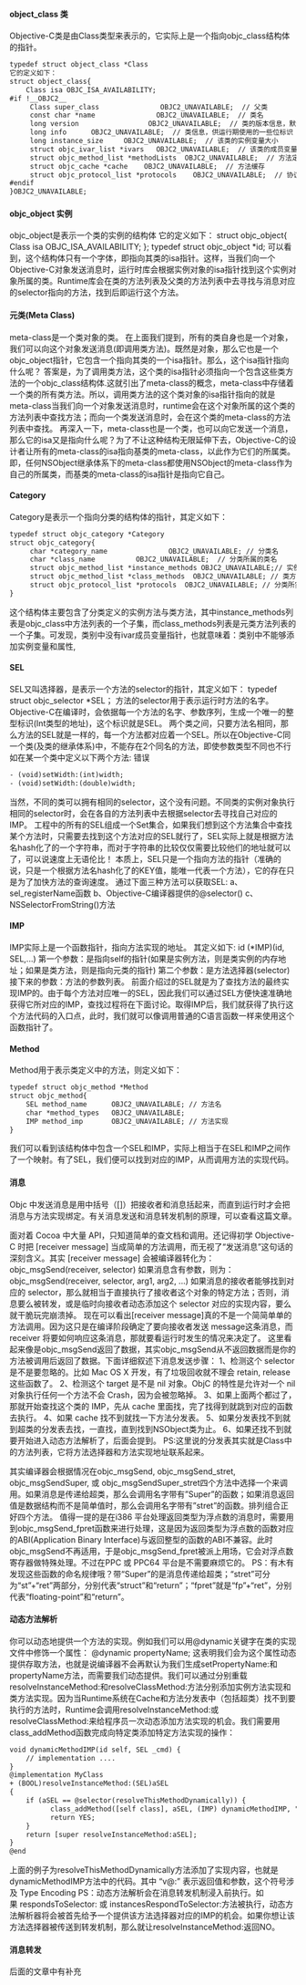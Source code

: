 
#### object_class 类
Objective-C类是由Class类型来表示的，它实际上是一个指向objc_class结构体的指针。
``` xml
typedef struct object_class *Class
它的定义如下：
struct object_class{
    Class isa OBJC_ISA_AVAILABILITY;
#if !__OBJC2__
     Class super_class               OBJC2_UNAVAILABLE;  // 父类
     const char *name               OBJC2_UNAVAILABLE;  // 类名
     long version                 OBJC2_UNAVAILABLE;  // 类的版本信息，默认为0
     long info      OBJC2_UNAVAILABLE;  // 类信息，供运行期使用的一些位标识
     long instance_size     OBJC2_UNAVAILABLE;  // 该类的实例变量大小
     struct objc_ivar_list *ivars   OBJC2_UNAVAILABLE;  // 该类的成员变量链表
     struct objc_method_list *methodLists  OBJC2_UNAVAILABLE;  // 方法定义的链表
     struct objc_cache *cache    OBJC2_UNAVAILABLE;  // 方法缓存
     struct objc_protocol_list *protocols    OBJC2_UNAVAILABLE;  // 协议链表
#endif
}OBJC2_UNAVAILABLE;
```

#### objc_object 实例
objc_object是表示一个类的实例的结构体
它的定义如下：
struct objc_object{
     Class isa OBJC_ISA_AVAILABILITY;
};
typedef struct objc_object *id;
可以看到，这个结构体只有一个字体，即指向其类的isa指针。这样，当我们向一个Objective-C对象发送消息时，运行时库会根据实例对象的isa指针找到这个实例对象所属的类。Runtime库会在类的方法列表及父类的方法列表中去寻找与消息对应的selector指向的方法，找到后即运行这个方法。

#### 元类(Meta Class)
meta-class是一个类对象的类。
在上面我们提到，所有的类自身也是一个对象，我们可以向这个对象发送消息(即调用类方法)。既然是对象，那么它也是一个objc_object指针，它包含一个指向其类的一个isa指针。那么，这个isa指针指向什么呢？
答案是，为了调用类方法，这个类的isa指针必须指向一个包含这些类方法的一个objc_class结构体.这就引出了meta-class的概念，meta-class中存储着一个类的所有类方法。所以，调用类方法的这个类对象的isa指针指向的就是meta-class当我们向一个对象发送消息时，runtime会在这个对象所属的这个类的方法列表中查找方法；而向一个类发送消息时，会在这个类的meta-class的方法列表中查找。
再深入一下，meta-class也是一个类，也可以向它发送一个消息，那么它的isa又是指向什么呢？为了不让这种结构无限延伸下去，Objective-C的设计者让所有的meta-class的isa指向基类的meta-class，以此作为它们的所属类。
即，任何NSObject继承体系下的meta-class都使用NSObject的meta-class作为自己的所属类，而基类的meta-class的isa指针是指向它自己。


#### Category
Category是表示一个指向分类的结构体的指针，其定义如下：
``` xml
typedef struct objc_category *Category
struct objc_category{
     char *category_name               OBJC2_UNAVAILABLE; // 分类名
     char *class_name          OBJC2_UNAVAILABLE;  // 分类所属的类名
     struct objc_method_list *instance_methods OBJC2_UNAVAILABLE;// 实例方法列表
     struct objc_method_list *class_methods  OBJC2_UNAVAILABLE; // 类方法列表
     struct objc_protocol_list *protocols  OBJC2_UNAVAILABLE; // 分类所实现的协议列表
}
```

这个结构体主要包含了分类定义的实例方法与类方法，其中instance_methods列表是objc_class中方法列表的一个子集，而class_methods列表是元类方法列表的一个子集。可发现，类别中没有ivar成员变量指针，也就意味着：类别中不能够添加实例变量和属性,


#### SEL
SEL又叫选择器，是表示一个方法的selector的指针，其定义如下：
typedef struct objc_selector *SEL；
方法的selector用于表示运行时方法的名字。Objective-C在编译时，会依据每一个方法的名字、参数序列，生成一个唯一的整型标识(Int类型的地址)，这个标识就是SEL。
两个类之间，只要方法名相同，那么方法的SEL就是一样的，每一个方法都对应着一个SEL。所以在Objective-C同一个类(及类的继承体系)中，不能存在2个同名的方法，即使参数类型不同也不行
如在某一个类中定义以下两个方法: 错误
``` xml
- (void)setWidth:(int)width;
- (void)setWidth:(double)width;
```
当然，不同的类可以拥有相同的selector，这个没有问题。不同类的实例对象执行相同的selector时，会在各自的方法列表中去根据selector去寻找自己对应的IMP。
工程中的所有的SEL组成一个Set集合，如果我们想到这个方法集合中查找某个方法时，只需要去找到这个方法对应的SEL就行了，SEL实际上就是根据方法名hash化了的一个字符串，而对于字符串的比较仅仅需要比较他们的地址就可以了，可以说速度上无语伦比！
本质上，SEL只是一个指向方法的指针（准确的说，只是一个根据方法名hash化了的KEY值，能唯一代表一个方法），它的存在只是为了加快方法的查询速度。
通过下面三种方法可以获取SEL:
a、sel_registerName函数
b、Objective-C编译器提供的@selector()
c、NSSelectorFromString()方法

#### IMP
IMP实际上是一个函数指针，指向方法实现的地址。
其定义如下:
id (*IMP)(id, SEL,...)
第一个参数：是指向self的指针(如果是实例方法，则是类实例的内存地址；如果是类方法，则是指向元类的指针)
第二个参数：是方法选择器(selector)
接下来的参数：方法的参数列表。
前面介绍过的SEL就是为了查找方法的最终实现IMP的。由于每个方法对应唯一的SEL，因此我们可以通过SEL方便快速准确地获得它所对应的IMP，查找过程将在下面讨论。取得IMP后，我们就获得了执行这个方法代码的入口点，此时，我们就可以像调用普通的C语言函数一样来使用这个函数指针了。

#### Method
Method用于表示类定义中的方法，则定义如下：
``` xml
typedef struct objc_method *Method
struct objc_method{
    SEL method_name      OBJC2_UNAVAILABLE; // 方法名
    char *method_types   OBJC2_UNAVAILABLE;
    IMP method_imp       OBJC2_UNAVAILABLE; // 方法实现
}
```
我们可以看到该结构体中包含一个SEL和IMP，实际上相当于在SEL和IMP之间作了一个映射。有了SEL，我们便可以找到对应的IMP，从而调用方法的实现代码。

#### 消息
Objc 中发送消息是用中括号（[]）把接收者和消息括起来，而直到运行时才会把消息与方法实现绑定。有关消息发送和消息转发机制的原理，可以查看这篇文章。

面对着 Cocoa 中大量 API，只知道简单的查文档和调用。还记得初学 Objective-C 时把 [receiver message] 当成简单的方法调用，而无视了“发送消息”这句话的深刻含义。其实 [receiver message] 会被编译器转化为：
objc_msgSend(receiver, selector)
如果消息含有参数，则为：
objc_msgSend(receiver, selector, arg1, arg2, ...)
如果消息的接收者能够找到对应的 selector，那么就相当于直接执行了接收者这个对象的特定方法；否则，消息要么被转发，或是临时向接收者动态添加这个 selector 对应的实现内容，要么就干脆玩完崩溃掉。
现在可以看出[receiver message]真的不是一个简简单单的方法调用。因为这只是在编译阶段确定了要向接收者发送 message这条消息，而 receiver 将要如何响应这条消息，那就要看运行时发生的情况来决定了。
这里看起来像是objc_msgSend返回了数据，其实objc_msgSend从不返回数据而是你的方法被调用后返回了数据。下面详细叙述下消息发送步骤：
1、检测这个 selector 是不是要忽略的。比如 Mac OS X 开发，有了垃圾回收就不理会 retain, release 这些函数了。
2、检测这个 target 是不是 nil 对象。ObjC 的特性是允许对一个 nil 对象执行任何一个方法不会 Crash，因为会被忽略掉。
3、如果上面两个都过了，那就开始查找这个类的 IMP，先从 cache 里面找，完了找得到就跳到对应的函数去执行。
4、如果 cache 找不到就找一下方法分发表。
5、如果分发表找不到就到超类的分发表去找，一直找，直到找到NSObject类为止。
6、如果还找不到就要开始进入动态方法解析了，后面会提到。
PS:这里说的分发表其实就是Class中的方法列表，它将方法选择器和方法实现地址联系起来。

其实编译器会根据情况在objc_msgSend, objc_msgSend_stret, objc_msgSendSuper, 或 objc_msgSendSuper_stret四个方法中选择一个来调用。如果消息是传递给超类，那么会调用名字带有”Super”的函数；如果消息返回值是数据结构而不是简单值时，那么会调用名字带有”stret”的函数。排列组合正好四个方法。
值得一提的是在i386 平台处理返回类型为浮点数的消息时，需要用到objc_msgSend_fpret函数来进行处理，这是因为返回类型为浮点数的函数对应的ABI(Application Binary Interface)与返回整型的函数的ABI不兼容。此时objc_msgSend不再适用，于是objc_msgSend_fpret被派上用场，它会对浮点数寄存器做特殊处理。不过在PPC 或 PPC64 平台是不需要麻烦它的。
PS：有木有发现这些函数的命名规律哦？带“Super”的是消息传递给超类；“stret”可分为“st”+“ret”两部分，分别代表“struct”和“return”；“fpret”就是“fp”+“ret”，分别代表“floating-point”和“return”。

#### 动态方法解析
你可以动态地提供一个方法的实现。例如我们可以用@dynamic关键字在类的实现文件中修饰一个属性：
@dynamic propertyName;
这表明我们会为这个属性动态提供存取方法，也就是说编译器不会再默认为我们生成setPropertyName:和propertyName方法，而需要我们动态提供。我们可以通过分别重载resolveInstanceMethod:和resolveClassMethod:方法分别添加实例方法实现和类方法实现。因为当Runtime系统在Cache和方法分发表中（包括超类）找不到要执行的方法时，Runtime会调用resolveInstanceMethod:或resolveClassMethod:来给程序员一次动态添加方法实现的机会。我们需要用class_addMethod函数完成向特定类添加特定方法实现的操作：
``` xml
void dynamicMethodIMP(id self, SEL _cmd) {
    // implementation ....
}
@implementation MyClass
+ (BOOL)resolveInstanceMethod:(SEL)aSEL
{
    if (aSEL == @selector(resolveThisMethodDynamically)) {
          class_addMethod([self class], aSEL, (IMP) dynamicMethodIMP, "v@:");
          return YES;
    }
    return [super resolveInstanceMethod:aSEL];
}
@end
```
上面的例子为resolveThisMethodDynamically方法添加了实现内容，也就是dynamicMethodIMP方法中的代码。其中 “v@:” 表示返回值和参数，这个符号涉及 Type Encoding
PS：动态方法解析会在消息转发机制浸入前执行。如果 respondsToSelector: 或 instancesRespondToSelector:方法被执行，动态方法解析器将会被首先给予一个提供该方法选择器对应的IMP的机会。如果你想让该方法选择器被传送到转发机制，那么就让resolveInstanceMethod:返回NO。

#### 消息转发
后面的文章中有补充
